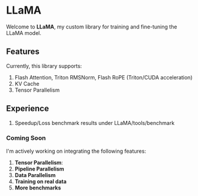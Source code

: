 # LLaMA

Welcome to **LLaMA**, my custom library for training and fine-tuning the LLaMA model.

## Features

Currently, this library supports:

1. Flash Attention, Triton RMSNorm, Flash RoPE (Triton/CUDA acceleration)
2. KV Cache
3. Tensor Parallelism

## Experience
1. Speedup/Loss benchmark results under LLaMA/tools/benchmark

### Coming Soon

I'm actively working on integrating the following features:

1. **Tensor Parallelism**: 
2. **Pipeline Parallelism**
3. **Data Parallelism**
4. **Training on real data**
5. **More benchmarks**
